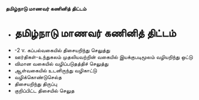 **தமிழ்நாடு மாணவர் கணினித் திட்டம்**
- # தமிழ்நாடு மாணவர் கணினித் திட்டம்
- -2 v. கப்பல்வகையில் திசையறிந்து செலுத்து
- ஊர்திகள்-உந்துகலம் முதலியவற்றின் வகையில் இயக்குபடிமூலம் வழியறிந்து ஒட்டு
- விமான வகையில் வழிப்படுதத்திச் செலுத்து
- ஆள்வகையில் உடனிருந்து வழிகாட்டு
- வழிக்கொண்டுசெல்த
- திசையறிந்து திருப்பு
- குறிப்பிட்ட திசையில் செலுத

